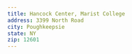 ```yaml
---
title: Hancock Center, Marist College
address: 3399 North Road
city: Poughkeepsie
state: NY
zip: 12601
---
```

